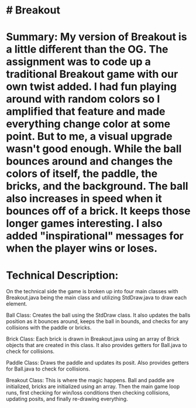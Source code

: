# # Breakout

# Summary: My version of Breakout is a little different than the OG. The assignment was to code up a traditional Breakout game with our own twist added. I had fun playing around with random colors so I amplified that feature and made everything change color at some point. But to me, a visual upgrade wasn't good enough. While the ball bounces around and changes the colors of itself, the paddle, the bricks, and the background. The ball also increases in speed when it bounces off of a brick. It keeps those longer games interesting. I also added "inspirational" messages for when the player wins or loses.

# Technical Description:

On the technical side the game is broken up into four main classes with Breakout.java being the main class and utilizing StdDraw.java to draw each element. 

Ball Class: Creates the ball using the StdDraw class. It also updates the balls position as it bounces around, keeps the ball in bounds, and checks for any collisions with the paddle or bricks. 

Brick Class: Each brick is drawn in Breakout.java using an array of Brick objects that are created in this class. It also provides getters for Ball.java to check for collisions. 

Paddle Class: Draws the paddle and updates its posit. Also provides getters for Ball.java to check for collisions. 

Breakout Class: This is where the magic happens. Ball and paddle are initialized, bricks are initialized using an array. Then the main game loop runs, first checking for win/loss conditions then checking collisions, updating posits, and finally re-drawing everything. 
